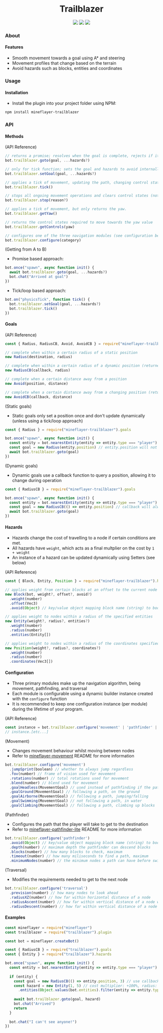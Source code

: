 <div align="center">
  <h1>Trailblazer</h1>
  <body>
  <img src="https://img.shields.io/npm/v/mineflayer-trailblazer?style=flat-square">
  <img src="https://img.shields.io/github/issues-pr/firejoust/trailblazer?style=flat-square">
  <img src="https://img.shields.io/github/issues/firejoust/trailblazer?style=flat-square">
  </body>
</div>

### About
#### Features
- Smooth movement towards a goal using A* and steering
- Movement profiles that change based on the terrain
- Avoid hazards such as blocks, entities and coordinates
### Usage
#### Installation
- Install the plugin into your project folder using NPM:
```sh
npm install mineflayer-trailblazer
```
### API
#### Methods
(API Reference)
```js
// returns a promise; resolves when the goal is complete, rejects if it is stopped midway
bot.trailblazer.goto(goal, ...hazards?)

// only for tick function; sets the goal and hazards to avoid internally.
bot.trailblazer.setGoal(goal, ...hazards?)

// applies a tick of movement, updating the path, changing control states and yaw, etc.
bot.trailblazer.tick()

// stops all ongoing movement operations and clears control states (note this will reject the goto promise)
bot.trailblazer.stop(reason?)

// applies a tick of movement, but only returns the yaw.
bot.trailblazer.getYaw()

// returns the control states required to move towards the yaw value
bot.trailblazer.getControls(yaw)

// configures one of the three navigation modules (see configuration below)
bot.trailblazer.configure(category)
```
(Getting from A to B)
- Promise based approach:
```js
bot.once("spawn", async function init() {
  await bot.trailblazer.goto(goal, ...hazards?)
  bot.chat("Arrived at goal")
})
```
- Tick/loop based approach:
```js
bot.on("physicsTick", function tick() {
  bot.trailblazer.setGoal(goal, ...hazards?)
  bot.trailblazer.tick()
})
```
#### Goals
(API Reference)
```js
const { Radius, RadiusCB, Avoid, AvoidCB } = require("mineflayer-trailblazer").goals

// complete when within a certain radius of a static position
new Radius(destination, radius)

// complete when within a certain radius of a dynamic position (returned by the callback)
new RadiusCB(callback, radius)

// complete when a certain distance away from a position
new Avoid(position, distance)

// complete when a certain distance away from a changing position (returned by the callback)
new AvoidCB(callback, distance)
```
(Static goals)
- Static goals only set a position once and don't update dynamically (unless using a tick/loop approach)
```js
const { Radius } = require("mineflayer-trailblazer").goals

bot.once("spawn", async function init() {
  const entity = bot.nearestEntity(entity => entity.type === "player")
  const goal = new Radius(entity.position) // entity.position will not update if the entity moves somewhere else
  await bot.trailblazer.goto(goal)
})
```
(Dynamic goals)
- Dynamic goals use a callback function to query a position, allowing it to change during operation
```js
const { RadiusCB } = require("mineflayer-trailblazer").goals

bot.once("spawn", async function init() {
  const entity = bot.nearestEntity(entity => entity.type === "player")
  const goal = new RadiusCB(() => entity.position) // callback will always return the updated position
  await bot.trailblazer.goto(goal)
})
```
#### Hazards
- Hazards change the cost of travelling to a node if certain conditions are met.
- All hazards have `weight`, which acts as a final multplier on the cost by `1 + weight`
- An instance of a hazard can be updated dynamically using Setters (see below)

(API Reference)
```js
const { Block, Entity, Position } = require("mineflayer-trailblazer").hazards

// applies weight from certain blocks at an offset to the current node
new Block(bot, weight?, offset?, avoid?)
  .weight(number)
  .offset(Vec3)
  .avoid(Object) // key/value object mapping block name (string) to boolean

// applies weight to nodes within a radius of the specified entities
new Entity(weight?, radius?, entities?)
  .weight(number)
  .radius(number)
  .entities(Entity[])

// applies weight to nodes within a radius of the coordinates specified
new Position(weight?, radius?, coordinates?)
  .weight(number)
  .radius(number)
  .coordinates(Vec3[])
```
#### Configuration
- Three primary modules make up the navigation algorithm, being movement, pathfinding, and traversal
- Each module is configurable using a dynamic builder instance created with the `configure` function
- It is recommended to keep one configuration instance (per module) during the lifetime of your program.

(API Reference)
```js
const instance = bot.trailblazer.configure('movement' | 'pathfinder' | 'traversal')
// instance.[etc...]
```
(Movement)
- Changes movement behaviour whilst moving between nodes
- Refer to [mineflayer-movement](https://github.com/firejoust/mineflayer-movement) README for more information
```js
bot.trailblazer.configure('movement')
  .jumpSprint(boolean) // whether to always jump regardless
  .fov(number) // frame of vision used for movement
  .rotations(number) // total rotations used for movement
  .blend(number) // blend used for movement
  .goalHeadless(MovementGoal) // used instead of pathfinding if the path is too small
  .goalGround(MovementGoal) // following a path, on the ground
  .goalAirborne(MovementGoal) // following a path, jumping/falling
  .goalSwimming(MovementGoal) // not following a path, in water
  .goalClimbing(MovementGoal) // following a path, climbing up blocks
```
(Pathfinder)
- Configures the path that the player will take to get to the destination
- Refer to [mineflayer-pathfinder-lite](https://github.com/firejoust/mineflayer-pathfinder-lite) README for more information
```js
bot.trailblazer.configure('pathfinder')
  .avoid(Object) // key/value object mapping block name (string) to boolean
  .depth(number) // maximum depth the pathfinder can descend blocks
  .blocks(number) // how many blocks to check, maximum
  .timeout(number) // how many miliseconds to find a path, maximum
  .minimumNodes(number) // the minimum nodes a path can have before switching to headless mode
```
(Traversal)
- Modifies the requirements needed to get to the next node
```js
bot.trailblazer.configure('traversal')
  .prevision(number) // how many nodes to look ahead
  .radiusXZ(number) // how far within horizontal distance of a node
  .radiusAscent(number) // how far within vertical distance of a node whilst climbing up
  .radiusDescent(number) // how far within vertical distance of a node whilst descending
```
#### Examples
```js
const mineflayer = require("mineflayer")
const trailblazer = require("trailblazer").plugin

const bot = mineflayer.createBot()

const { RadiusCB } = require("trailblazer").goals
const { Entity } = require("trailblazer").hazards

bot.once("spawn", async function init() {
  const entity = bot.nearestEntity(entity => entity.type === "player")
  
  if (entity) {
    const goal = new RadiusCB(() => entity.position, 3) // use callback to dynamically update position
    const hazard = new Entity(1, 5) // cost multiplier: +100%, radius: 5
      .entities(Object.values(bot.entities).filter(entity => entity.type === "mob"))
      
    await bot.trailblazer.goto(goal, hazard)
    bot.chat("Arrived")
    return
  }
  
  bot.chat("I can't see anyone!")
})
```
